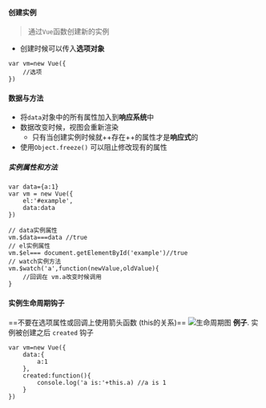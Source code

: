 #### 创建实例
> 通过`Vue`函数创建新的实例

- 创建时候可以传入**选项对象**

```
var vm=new Vue({
    //选项
})
```

#### 数据与方法
- 将`data`对象中的所有属性加入到**响应系统**中
- 数据改变时候，视图会重新渲染
    - 只有当创建实例时候就++存在++的属性才是**响应式**的
- 使用`Object.freeze()` 可以阻止修改现有的属性

##### 实例属性和方法
```
var data={a:1}
var vm = new Vue({
    el:'#example',
    data:data
})

// data实例属性
vm.$data===data //true
// el实例属性
vm.$el=== document.getElementById('example')//true
// watch实例方法
vm.$watch('a',function(newValue,oldValue){
    //回调在 vm.a改变时候调用
}
```
#### 实例生命周期钩子

==不要在选项属性或回调上使用箭头函数 (this的关系)==
![生命周期图](https://cn.vuejs.org/images/lifecycle.png)
**例子**. 实例被创建之后 `created` 钩子
```
var vm=new Vue({
    data:{
        a:1
    },
    created:function(){
        console.log('a is:'+this.a) //a is 1
    }
})
```




